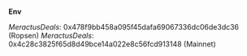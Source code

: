 **Env**

*MeractusDeals*: 0x478f9bb458a095f45dafa69067336dc06de3dc36 (Ropsen)
*MeractusDeals*: 0x4c28c3825f65d8d49bce14a022e8c56fcd913148 (Mainnet)
